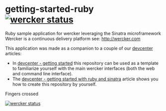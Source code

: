 getting-started-ruby   [![wercker status](https://app.wercker.com/status/3f121f18f2bc0edf793730f4b891e455/s "wercker status")](https://app.wercker.com/project/bykey/3f121f18f2bc0edf793730f4b891e455)
====================

Ruby sample application for wercker leveraging the Sinatra microframework
Wercker is a continuous delivery platform see: http://wercker.com

This application was made as a companion to a couple of our [devcenter](http://devcenter.wercker.com) articles:
* In [devcenter - getting started](http://devcenter.wercker.com/articles/gettingstarted/) this repository can be used as a template to familiarize yourself with the main wercker interfaces (both the web and command line interface).
* The [devcenter - getting started with ruby and sinatra](http://devcenter.wercker.com/articles/languages/ruby/getting-started-sinatra-api.html) article shows you how to create this repository by yourself.

Fingers crossed

[![wercker status](https://app.wercker.com/status/3f121f18f2bc0edf793730f4b891e455/m "wercker status")](https://app.wercker.com/project/bykey/3f121f18f2bc0edf793730f4b891e455)
